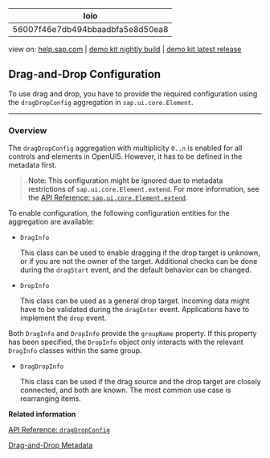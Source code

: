 | loio |
| -----|
| 56007f46e7db494bbaadbfa5e8d50ea8 |

<div id="loio">

view on: [help.sap.com](https://help.sap.com/viewer/DRAFT/3237636b137e43519a20ad5513c49ccb/latest/en-US/56007f46e7db494bbaadbfa5e8d50ea8.html) | [demo kit nightly build](https://openui5nightly.hana.ondemand.com/#/topic/56007f46e7db494bbaadbfa5e8d50ea8) | [demo kit latest release](https://openui5.hana.ondemand.com/#/topic/56007f46e7db494bbaadbfa5e8d50ea8)</div>
<!-- loio56007f46e7db494bbaadbfa5e8d50ea8 -->

## Drag-and-Drop Configuration

To use drag and drop, you have to provide the required configuration using the `dragDropConfig` aggregation in `sap.ui.core.Element`.

***

<a name="loio56007f46e7db494bbaadbfa5e8d50ea8__section_rn3_w3g_x2b"/>

### Overview

The `dragDropConfig` aggregation with multiplicity `0..n` is enabled for all controls and elements in OpenUI5. However, it has to be defined in the metadata first.

> Note:
> This configuration might be ignored due to metadata restrictions of `sap.ui.core.Element.extend`. For more information, see the [API Reference: `sap.ui.core.Element.extend`](https://openui5.hana.ondemand.com/#/api/sap.ui.core.Element/methods/sap.ui.core.Element.extend). 
> 
> 

To enable configuration, the following configuration entities for the aggregation are available:

-   `DragInfo`

    This class can be used to enable dragging if the drop target is unknown, or if you are not the owner of the target. Additional checks can be done during the `dragStart` event, and the default behavior can be changed.

-   `DropInfo`

    This class can be used as a general drop target. Incoming data might have to be validated during the `dragEnter` event. Applications have to implement the `drop` event.


Both `DragInfo` and `DropInfo` provide the `groupName` property. If this property has been specified, the `DropInfo` object only interacts with the relevant `DragInfo` classes within the same group.

-   `DragDropInfo`

    This class can be used if the drag source and the drop target are closely connected, and both are known. The most common use case is rearranging items.


**Related information**  


[API Reference: `dragDropConfig`](https://openui5.hana.ondemand.com/#/api/sap.ui.core.Element/aggregations)

[Drag-and-Drop Metadata](Drag-and-Drop_Metadata__da7f3fc.md)

